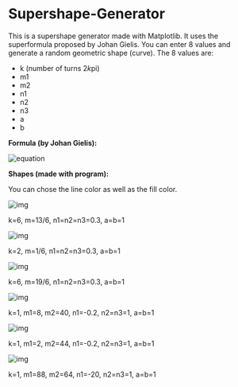 # Supershape-Generator

This is a supershape generator made with Matplotlib. It uses the superformula proposed by Johan Gielis. 
You can enter 8 values and generate a random geometric shape (curve). The 8 values are:
- k (number of turns 2*k*pi)
- m1
- m2
- n1
- n2
- n3
- a
- b

<b>Formula (by Johan Gielis):</b> 

![equation](https://wikimedia.org/api/rest_v1/media/math/render/svg/8071dcb3a49044816f7885114c2335d805d7ad30)




<b>Shapes (made with program): </b>

You can chose the line color as well as the fill color.

![img](https://imgur.com/9VUoZxR.png)

k=6, m=13/6,  n1=n2=n3=0.3,  a=b=1

![img](https://imgur.com/oOA8gac.png) 

k=2, m=1/6, n1=n2=n3=0.3, a=b=1

![img](https://imgur.com/hjLHw4M.png) 

k=6, m=19/6, n1=n2=n3=0.3, a=b=1

![img](https://imgur.com/HCIufb8.png) 

k=1, m1=8, m2=40, n1=-0.2, n2=n3=1, a=b=1

![img](https://imgur.com/QSs37YJ.png)

k=1, m1=2, m2=44, n1=-0.2,  n2=n3=1, a=b=1

![img](https://imgur.com/FjQr2qO.png)

k=1, m1=88, m2=64, n1=-20, n2=n3=1, a=b=1
